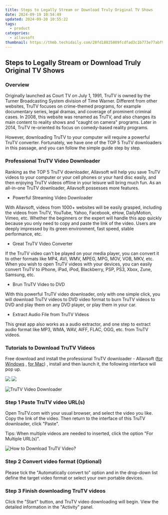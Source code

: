 ```yaml
---
title: Steps to Legally Stream or Download Truly Original TV Shows
date: 2024-09-19 10:54:49
updated: 2024-09-20 10:55:22
tags:
  - product
categories:
  - allavsoft
thumbnail: https://thmb.techidaily.com/28fd18825089fcdfad3c1b773e77abf9c25cebff2298e0b3f81d6c7fbae3c79e.jpg
---
```


## Steps to Legally Stream or Download Truly Original TV Shows

### Overview

Originally launched as Court TV on July 1, 1991, TruTV is owned by the Turner Broadcasting System division of Time Warner. Different from other websites, TruTV focuses on crime-themed programs, for example documentary series, legal dramas, and coverage of prominent criminal cases. In 2008, this website was renamed as TruTV, and also changes its main content to reality shows and "caught on camera" programs. Later in 2014, TruTV re-oriented its focus on comedy-based reality programs.

However, downloading TruTV to your computer will require a powerful TruTV converter. Fortunately, we have one of the TOP 5 TruTV downloaders in this passage, and you can follow the simple guide step by step.

### Professional TruTV Video Downloader

Ranking as the TOP 5 TruTV downloader, Allavsoft will help you save TruTV videos to your computer or your cell phones or your hard disc easily, and then enjoying TruTV videos offline in your leisure will bring much fun. As an all-in-one TruTV downloader, Allavsoft possesses more features.

* Powerful Streaming Video Downloader

With Allavsoft, videos from 1000+ websites will be easily grasped, including the videos from TruTV, YouTube, Yahoo, Facebook, eHow, DailyMotion, Vimeo, etc. Whether the beginners or the expert will handle this app quickly because you only need to copy and paste the link of the video. Users are deeply impressed by its green environment, fast speed, stable performance, etc.

* Great TruTV Video Converter

If the TruTV video can't be played on your media player, you can convert it to other formats like MP4, AVI, WMV, MPEG, MPG, MOV, VOB, MKV, etc. When you wish to open TruTV videos with your devices, you can easily convert TruTV to iPhone, iPad, iPod, Blackberry, PSP, PS3, Xbox, Zune, Samsung, etc.

* Brun TruTV Video to DVD

With this powerful TruTV video downloader, only with one simple click, you will download TruTV videos to DVD video format to burn TruTV videos to DVD and play them on any DVD player, or play them in your car.

* Extract Audio File from TruTV Videos

This great app also works as a audio extractor, and one step to extract audio format like MP3, WMA, WAV, AIFF, FLAC, OGG, etc. from TruTV videos.

### Tutorials to Download TruTV Videos

Free download and install the professional TruTV downloader - Allavsoft ([for Windows](https://tools.techidaily.com/allavsoft/products/) , [for Mac](https://tools.techidaily.com/allavsoft/products/)) , install and then launch it, the following interface will pop up.

[![](https://www.allavsoft.com/how-to/../images/how-to/free-download-win.jpg)](https://tools.techidaily.com/allavsoft/products/) [![](https://www.allavsoft.com/how-to/../images/how-to/free-download-mac.jpg)](https://tools.techidaily.com/allavsoft/products/)

![TruTV Video Downloader](https://www.allavsoft.com/how-to/../images/allavsoft/screen-shot-600.jpg)

### Step 1 Paste TruTV video URL(s)

Open TruTV.com with your usual browser, and select the video you like. Copy the link of the video. Then return to the interface of this TruTV downloader, click "Paste".

Tips: When multiple videos are needed to inserted, click the option "For Multiple URL(s)".

![How to Download TruTV Video?](https://www.allavsoft.com/how-to/../images/how-to/download-trutv-videos/how-to-download-trutv-videos.jpg)

### Step 2 Convert video format (Optional)

Please tick the "Automatically convert to" option and in the drop-down list define the target video format or select your own portable devices.

### Step 3 Finish downloading TruTV videos

Click the "Start" button, and TruTV video downloading will begin. View the detailed information in the "Activity" panel.

<ins class="adsbygoogle"
     style="display:block"
     data-ad-format="autorelaxed"
     data-ad-client="ca-pub-7571918770474297"
     data-ad-slot="1223367746"></ins>



<ins class="adsbygoogle"
     style="display:block"
     data-ad-client="ca-pub-7571918770474297"
     data-ad-slot="8358498916"
     data-ad-format="auto"
     data-full-width-responsive="true"></ins>
